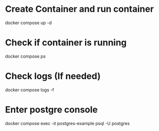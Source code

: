 # Create Container and run container
docker compose up -d


# Check if container is running
docker compose ps

# Check logs (If needed)
docker compose logs -f

# Enter postgre console
docker compose exec -it postgres-example psql -U postgres